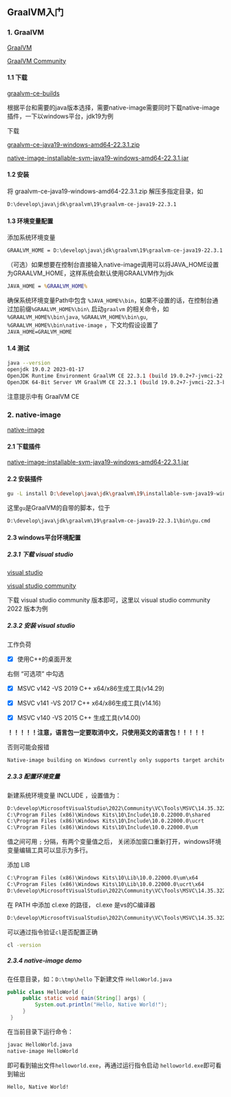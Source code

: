 ## GraalVM入门

### 1. GraalVM

[GraalVM](https://www.graalvm.org/) 

[GraalVM Community](https://www.graalvm.org/community/)

#### 1.1 下载

[graalvm-ce-builds](https://github.com/graalvm/graalvm-ce-builds/releases)

根据平台和需要的java版本选择，需要native-image需要同时下载native-image插件，一下以windows平台，jdk19为例

下载

[graalvm-ce-java19-windows-amd64-22.3.1.zip](https://github.com/graalvm/graalvm-ce-builds/releases/download/vm-22.3.1/graalvm-ce-java19-windows-amd64-22.3.1.zip) 

[native-image-installable-svm-java19-windows-amd64-22.3.1.jar](https://github.com/graalvm/graalvm-ce-builds/releases/download/vm-22.3.1/native-image-installable-svm-java19-windows-amd64-22.3.1.jar)

#### 1.2 安装

将 graalvm-ce-java19-windows-amd64-22.3.1.zip 解压多指定目录，如

```cmd
D:\develop\java\jdk\graalvm\19\graalvm-ce-java19-22.3.1
```

#### 1.3 环境变量配置

添加系统环境变量

```cmd
GRAALVM_HOME = D:\develop\java\jdk\graalvm\19\graalvm-ce-java19-22.3.1
```



（可选）如果想要在控制台直接输入native-image调用可以将JAVA_HOME设置为GRAALVM_HOME，这样系统会默认使用GRAALVM作为jdk

```cmd
JAVA_HOME = %GRAALVM_HOME%
```

确保系统环境变量Path中包含 `%JAVA_HOME%\bin`，如果不设置的话，在控制台通过加前缀`%GRAALVM_HOME%\bin\` 启动`graalvm` 的相关命令，如 `%GRAALVM_HOME%\bin\java`, `%GRAALVM_HOME%\bin\gu`, `%GRAALVM_HOME%\bin\native-image` ，下文均假设设置了 `JAVA_HOME=GRALVM_HOME` 

#### 1.4 测试

```bash
java --version
openjdk 19.0.2 2023-01-17
OpenJDK Runtime Environment GraalVM CE 22.3.1 (build 19.0.2+7-jvmci-22.3-b12)
OpenJDK 64-Bit Server VM GraalVM CE 22.3.1 (build 19.0.2+7-jvmci-22.3-b12, mixed mode, sharing)
```

注意提示中有 GraalVM CE

### 2. native-image

[native-image](https://www.graalvm.org/latest/reference-manual/native-image/)

#### 2.1 下载插件

[native-image-installable-svm-java19-windows-amd64-22.3.1.jar](https://github.com/graalvm/graalvm-ce-builds/releases/download/vm-22.3.1/native-image-installable-svm-java19-windows-amd64-22.3.1.jar)

#### 2.2 安装插件

```bash
gu -L install D:\develop\java\jdk\graalvm\19\installable-svm-java19-windows-amd64-22.3.1.jar
```

这里`gu`是GraalVM的自带的脚本，位于 

```bash
D:\develop\java\jdk\graalvm\19\graalvm-ce-java19-22.3.1\bin\gu.cmd
```

#### 2.3 windows平台环境配置

##### 2.3.1 下载 visual studio

[visual studio](https://visualstudio.microsoft.com/zh-hans/)

[visual studio community](https://c2rsetup.officeapps.live.com/c2r/downloadVS.aspx?sku=community&channel=Release&version=VS2022&source=VSLandingPage&includeRecommended=true&cid=2030:3a5639295da0468dbc77c5e73262e620)

下载 visual studio community 版本即可，这里以 visual studio community 2022 版本为例

##### 2.3.2 安装 visual studio

工作负荷

- [x]   使用C++的桌面开发

右侧 “可选项” 中勾选 

- [x] MSVC v142 -VS 2019 C++ x64/x86生成工具(v14.29)
- [x] MSVC v141 -VS 2017 C++ x64/x86生成工具(v14.16)
- [x] MSVC v140 -VS 2015 C++ 生成工具(v14.00)



**！！！！！注意，语言包一定要取消中文，只使用英文的语言包！！！！！**

否则可能会报错

```bash
Native-image building on Windows currently only supports target architecture: AMD64 (?? unsupported)
```



##### 2.3.3 配置环境变量

新建系统环境变量  INCLUDE ，设置值为：

```cmd
D:\develop\MicrosoftVisualStudio\2022\Community\VC\Tools\MSVC\14.35.32215\include
C:\Program Files (x86)\Windows Kits\10\Include\10.0.22000.0\shared
C:\Program Files (x86)\Windows Kits\10\Include\10.0.22000.0\ucrt
C:\Program Files (x86)\Windows Kits\10\Include\10.0.22000.0\um
```

值之间可用 `;` 分隔，有两个变量值之后， 关闭添加窗口重新打开，windows环境变量编辑工具可以显示为多行。



添加 LIB

```cmd
C:\Program Files (x86)\Windows Kits\10\Lib\10.0.22000.0\um\x64
C:\Program Files (x86)\Windows Kits\10\Lib\10.0.22000.0\ucrt\x64
D:\develop\MicrosoftVisualStudio\2022\Community\VC\Tools\MSVC\14.35.32215\lib\x64
```



在  PATH 中添加 cl.exe 的路径， cl.exe 是vs的C编译器

```cmd
D:\develop\MicrosoftVisualStudio\2022\Community\VC\Tools\MSVC\14.35.32215\bin\Hostx64\x64
```

可以通过指令验证`cl`是否配置正确

```bash
cl -version
```



##### 2.3.4 native-image demo

在任意目录，如：`D:\tmp\hello` 下新建文件 `HelloWorld.java`

```java
public class HelloWorld {
     public static void main(String[] args) {
         System.out.println("Hello, Native World!");
     }
 }
```

在当前目录下运行命令：

```bash
javac HelloWorld.java
native-image HelloWorld
```

即可看到输出文件`helloworld.exe`，再通过运行指令启动 `helloworld.exe`即可看到输出

```cmd
Hello, Native World!
```

